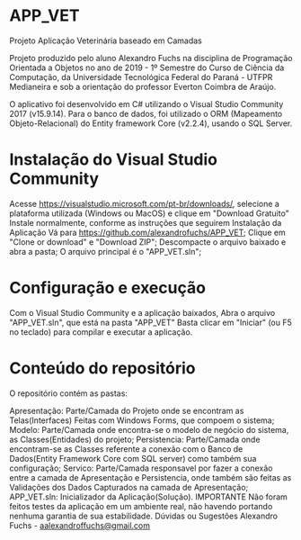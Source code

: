# APP_VET

Projeto Aplicação Veterinária baseado em Camadas

Projeto produzido pelo aluno Alexandro Fuchs na disciplina de Programação Orientada a Objetos no ano de 2019 - 1º Semestre do Curso de Ciência da Computação, da Universidade Tecnológica Federal do Paraná - UTFPR Medianeira e sob a orientação do professor Everton Coimbra de Araújo.

O aplicativo foi desenvolvido em C# utilizando o Visual Studio Community 2017 (v15.9.14). Para o banco de dados, foi utilizado o ORM (Mapeamento Objeto-Relacional) do Entity framework Core (v2.2.4), usando o SQL Server.

# Instalação do Visual Studio Community
Acesse https://visualstudio.microsoft.com/pt-br/downloads/, selecione a plataforma utilizada (Windows ou MacOS) e clique em "Download Gratuito"
Instale normalmente, conforme as instruções que seguirem
Instalação da Aplicação
Vá para https://github.com/alexandrofuchs/APP_VET;
Clique em "Clone or download" e "Download ZIP";
Descompacte o arquivo baixado e abra a pasta;
O arquivo principal é o "APP_VET.sln";

# Configuração e execução

Com o Visual Studio Community e a aplicação baixados, Abra o arquivo "APP_VET.sln", que está na pasta "APP_VET"
Basta clicar em "Iniciar" (ou F5 no teclado) para compilar e executar a aplicação.

# Conteúdo do repositório
O repositório contém as pastas:

Apresentação: Parte/Camada do Projeto onde se encontram as Telas(Interfaces) Feitas com Windows Forms, que compoem o sistema;
Modelo: Parte/Camada onde encontra-se o modelo de negócio do sistema, as Classes(Entidades) do projeto;
Persistencia: Parte/Camada onde encontram-se as Classes referente a conexão com o Banco de Dados(Entity Framework Core com SQL server) como também sua configuração;
Servico: Parte/Camada responsavel por fazer a conexão entre a camada de Apresentação e Persistencia, onde também são feitas as Validações dos Dados Capturados na camada de Apresentação;
APP_VET.sln: Inicializador da Aplicação(Solução).
IMPORTANTE
Não foram feitos testes da aplicação em um ambiente real, não havendo portando nenhuma garantia de sua estabilidade.
Dúvidas ou Sugestões
Alexandro Fuchs -  aalexandroffuchs@gmail.com
